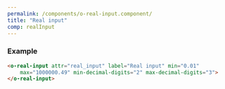 ```yaml
---
permalink: /components/o-real-input.component/
title: "Real input"
comp: realInput
---
```


<h3 class="grey-color">Example</h3>

```html
<o-real-input attr="real_input" label="Real input" min="0.01" 
    max="1000000.49" min-decimal-digits="2" max-decimal-digits="3">
</o-real-input>
```
